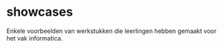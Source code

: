 # showcases
Enkele voorbeelden van werkstukken die leerlingen hebben gemaakt voor het vak informatica.
